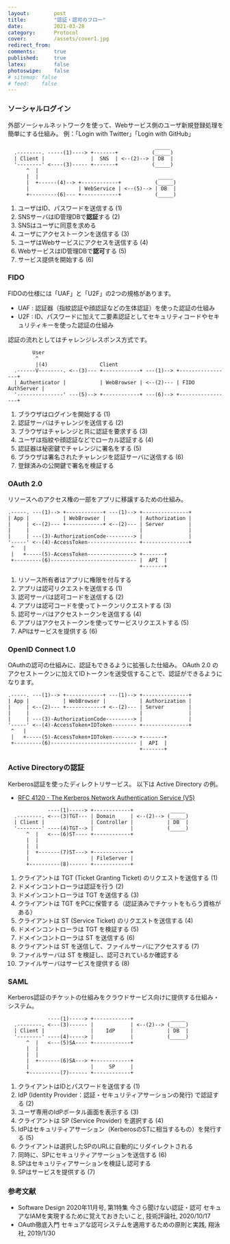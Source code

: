 ```yaml
---
layout:        post
title:         "認証・認可のフロー"
date:          2021-03-28
category:      Protocol
cover:         /assets/cover1.jpg
redirect_from:
comments:      true
published:     true
latex:         false
photoswipe:    false
# sitemap: false
# feed:    false
---
```




### ソーシャルログイン

外部ソーシャルネットワークを使って、Webサービス側のユーザ新規登録処理を簡単にする仕組み。
例：「Login with Twitter」「Login with GitHub」

```
                                                _____
  .--------. -----(1)----> +-------+           (_____)
  | Client |               |  SNS  | <--(2)--> | DB  |
  '--------' <----(3)----- +-------+           (_____)
      ^  |
      |  |                                       _____
      |  +------(4)--> +------------+           (_____)
      |                | WebService | <--(5)--> | DB  |
      +---------(6)--- +------------+           (_____)
```

1. ユーザはID、パスワードを送信する (1)
2. SNSサーバはID管理DBで**認証**する (2)
3. SNSはユーザに同意を求める
4. ユーザにアクセストークンを送信する (3)
5. ユーザはWebサービスにアクセスを送信する (4)
6. WebサービスはID管理DBで**認可**する (5)
7. サービス提供を開始する (6)


### FIDO

FIDOの仕様には「UAF」と「U2F」の2つの規格があります。
- UAF : 認証器（指紋認証や顔認証などの生体認証）を使った認証の仕組み
- U2F : ID、パスワードに加えて二要素認証としてセキュリティコードやセキュリティキーを使った認証の仕組み

認証の流れとしてはチャレンジレスポンス方式です。

```
        User
         ^
         |(4)                 Client
  .------V--------. <--(3)--- +------------+ ---(1)--> +-----------------+
  | Authenticator |           | WebBrowser | <--(2)--- | FIDO AuthServer |
  '---------------' ---(5)--> +------------+ ---(6)--> +-----------------+
```

1. ブラウザはログインを開始する (1)
2. 認証サーバはチャレンジを送信する (2)
3. ブラウザはチャレンジと共に認証を要求する (3)
4. ユーザは指紋や顔認証などでローカル認証する (4)
5. 認証器は秘密鍵でチャレンジに署名をする (5)
6. ブラウザは署名されたチャレンジを認証サーバに送信する (6)
7. 登録済みの公開鍵で署名を検証する


### OAuth 2.0

リソースへのアクセス権の一部をアプリに移譲するための仕組み。

```
.-----. ---(1)--> +------------+ ---(1)--> +---------------+
| App |           | WebBrowser |           | Authorization |
|     | <--(2)--- +------------+ <--(2)--- | Server        |
|     |                                    |               |
|     | ---(3)-AuthorizationCode---------> |               |
'-----' <--(4)-AccessToken---------------- +---------------+
 ^   |
 |   +-----(5)-AccessToken---------------> +-------+
 +---------(6)---------------------------- |  API  |
                                           +-------+
```

1. リソース所有者はアプリに権限を付与する
2. アプリは認可リクエストを送信する (1)
3. 認可サーバは認可コードを送信する (2)
4. アプリは認可コードを使ってトークンリクエストする (3)
5. 認可サーバはアクセストークンを送信する (4)
6. アプリはアクセストークンを使ってサービスリクエストする (5)
7. APIはサービスを提供する (6)


### OpenID Connect 1.0

OAuthの認可の仕組みに、認証もできるように拡張した仕組み。
OAuth 2.0 のアクセストークンに加えてIDトークンを送受信することで、認証ができるようになります。

```
.-----. ---(1)--> +------------+ ---(1)--> +---------------+
| App |           | WebBrowser |           | Authorization |
|     | <--(2)--- +------------+ <--(2)--- | Server        |
|     |                                    |               |
|     | ---(3)-AuthorizationCode---------> |               |
'-----' <--(4)-AccessToken+IDToken-------- +---------------+
 ^   |
 |   +-----(5)-AccessToken+IDToken-------> +-------+
 +---------(6)---------------------------- |  API  |
                                           +-------+
```


### Active Directoryの認証

Kerberos認証を使ったディレクトリサービス。
以下は Active Directory の例。

- [RFC 4120 - The Kerberos Network Authentication Service (V5)](https://tools.ietf.org/html/rfc4120)


```
             ----(1)-----> +------------+            _____
  .--------. <---(3)TGT--- | Domain     | <--(2)--> (_____)
  | Client |               | Controller |           | DB  |
  '--------' ----(4)TGT--> |            |           (_____)
      ^  |   <---(6)ST---- +------------+
      |  |
      |  |
      |  +-------(7)ST---> +------------+
      |                    | FileServer |
      +----------(8)------ +------------+
```

1. クライアントは TGT (Ticket Granting Ticket) のリクエストを送信する (1)
2. ドメインコントローラは認証を行う (2)
3. ドメインコントローラは TGT を送信する (3)
4. クライアントは TGT をPCに保管する（認証済みでチケットをもらう資格がある）
4. クライアントは ST (Service Ticket) のリクエストを送信する (4)
5. ドメインコントローラは TGT を検証する (5)
6. ドメインコントローラは ST を送信する (6)
7. クライアントは ST を送信して、ファイルサーバにアクセスする (7)
8. ファイルサーバは ST を検証し、認可されているか確認する
9. ファイルサーバはサービスを提供する (8)


### SAML

Kerberos認証のチケットの仕組みをクラウドサービス向けに提供する仕組み・システム。

```
             ----(1)-----> +------------+            _____
  .--------. <---(3)------ |            | <--(2)--> (_____)
  | Client |               |    IdP     |           | DB  |
  '--------' ----(4)-----> |            |           (_____)
      ^  |   <---(5)SA---- +------------+
      |  |
      |  |
      |  +-------(6)SA---> +------------+
      |                    |     SP     |
      +----------(7)------ +------------+
```

1. クライアントはIDとパスワードを送信する (1)
2. IdP (Identity Provider：認証・セキュリティアサーションの発行) で認証する (2)
3. ユーザ専用のIdPポータル画面を表示する (3)
4. クライアントは SP (Service Provider) を選択する (4)
5. IdPはセキュリティアサーション（KerberosのSTに相当するもの）を発行する (5)
6. クライアントは選択したSPのURLに自動的にリダイレクトされる
7. 同時に、SPにセキュリティアサーションを送信する (6)
8. SPはセキュリティアサーションを検証し認可する
9. SPはサービスを提供する (7)



### 参考文献

- Software Design 2020年11月号, 第1特集 今さら聞けない認証・認可 セキュアなIAMを実現するために覚えておきたいこと, 技術評論社, 2020/10/17
- OAuth徹底入門 セキュアな認可システムを適用するための原則と実践, 翔泳社, 2019/1/30
